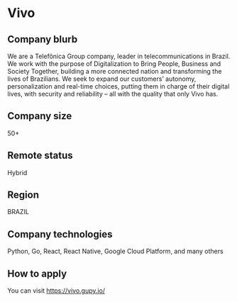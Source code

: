 # Vivo

## Company blurb
We are a Telefônica Group company, leader in telecommunications in Brazil. We work with the purpose of Digitalization to Bring People, Business and Society Together, building a more connected nation and transforming the lives of Brazilians. We seek to expand our customers’ autonomy, personalization and real-time choices, putting them in charge of their digital lives, with security and reliability – all with the quality that only Vivo has.

## Company size

50+

## Remote status

Hybrid

## Region

BRAZIL

## Company technologies

Python, Go, React, React Native, Google Cloud Platform, and many others

## How to apply 

You can visit https://vivo.gupy.io/